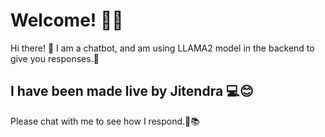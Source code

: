 # Welcome! 🚀🤖

Hi there! 👋 I am a chatbot, and am using LLAMA2 model in the backend to give you responses.💬

## I have been made live by Jitendra 💻😊

Please chat with me to see how I respond.🔗📚

